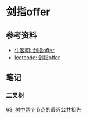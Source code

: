 # 剑指offer

## 参考资料

- [牛客网: 剑指offer](https://www.nowcoder.com/ta/coding-interviews)
- [leetcode: 剑指offer](https://leetcode-cn.com/problem-list/xb9nqhhg/)

## 笔记

### 二叉树

[68. 树中两个节点的最近公共祖先](./notes/tree.md)
